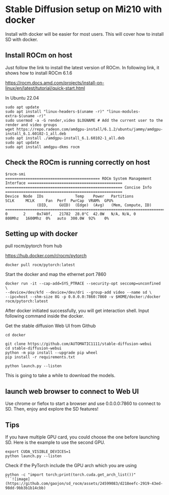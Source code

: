 # Stable Diffusion setup on Mi210 with docker

Install with docker will be easier for most users. This will cover how to install SD with docker.

## Install ROCm on host 

Just follow the link to install the latest version of ROCm. In following link, it shows how to install ROCm 6.1.6


https://rocm.docs.amd.com/projects/install-on-linux/en/latest/tutorial/quick-start.html


In Ubuntu 22.04
```
sudo apt update
sudo apt install "linux-headers-$(uname -r)" "linux-modules-extra-$(uname -r)"
sudo usermod -a -G render,video $LOGNAME # Add the current user to the render and video groups
wget https://repo.radeon.com/amdgpu-install/6.1.2/ubuntu/jammy/amdgpu-install_6.1.60102-1_all.deb
sudo apt install ./amdgpu-install_6.1.60102-1_all.deb
sudo apt update
sudo apt install amdgpu-dkms rocm
```

## Check the ROCm is running correctly on host

```
$rocm-smi
========================================== ROCm System Management Interface ==========================================
==================================================== Concise Info ====================================================
Device  Node  IDs              Temp    Power   Partitions          SCLK     MCLK     Fan  Perf  PwrCap  VRAM%  GPU%  
              (DID,     GUID)  (Edge)  (Avg)   (Mem, Compute, ID)                                                    
======================================================================================================================
0       2     0x740f,   21782  28.0°C  42.0W   N/A, N/A, 0         800Mhz   1600Mhz  0%   auto  300.0W  92%    0%
```

## Setting up with docker

pull rocm/pytorch from hub

https://hub.docker.com/r/rocm/pytorch

```
docker pull rocm/pytorch:latest
```

Start the docker and map the ethernet port 7860
```
docker run -it --cap-add=SYS_PTRACE --security-opt seccomp=unconfined \
--device=/dev/kfd --device=/dev/dri --group-add video --name sd \
--ipc=host --shm-size 8G -p 0.0.0.0:7860:7860 -v $HOME/docker:/docker rocm/pytorch:latest

```

After docker initiated successfully, you will get interaction shell. Input following command inside the docker.

Get the stable diffusion Web UI from Github
```
cd docker

git clone https://github.com/AUTOMATIC1111/stable-diffusion-webui
cd stable-diffusion-webui
python -m pip install --upgrade pip wheel
pip install -r requirements.txt

python launch.py --listen
```
This is going to take a while to download the models. 



## launch web browser to connect to Web UI

Use chrome or fiefox to start a browser and use 0.0.0.0:7860 to connect to SD. Then, enjoy and explore the SD features! 


## Tips

If you have multiple GPU card, you could choose the one before launching SD. Here is the example to use the second GPU. 
```
export CUDA_VISIBLE_DEVICES=1
python launch.py --listen
```


Check if the PyTorch include the GPU arch which you are using

```
python -c "import torch;print(torch.cuda.get_arch_list())"
```![image](https://github.com/gaojon/sd_rocm/assets/24599083/d218eefc-2919-43ed-98dd-9bb3b1b14cbb)

